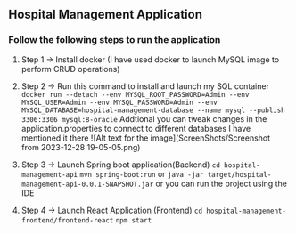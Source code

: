 ## Hospital Management Application

### Follow the following steps to run the application 

1. Step 1 -> Install docker (I have used docker to launch MySQL image to perform CRUD operations)
   
3. Step 2 -> Run this command to install and launch my SQL container
   `docker run --detach --env MYSQL_ROOT_PASSWORD=Admin --env MYSQL_USER=Admin --env MYSQL_PASSWORD=Admin --env MYSQL_DATABASE=hospital-management-database --name mysql --publish 3306:3306 mysql:8-oracle`
   Addtional you can tweak changes in the application.properties to connect to different databases I have mentioned it there
   ![Alt text for the image](ScreenShots/Screenshot from 2023-12-28 19-05-05.png)

   
5. Step 3 -> Launch Spring boot application(Backend)
   `cd hospital-management-api`
   `mvn spring-boot:run`
   or
   `java -jar target/hospital-management-api-0.0.1-SNAPSHOT.jar`
   or
   you can run the project using the IDE
6. Step 4 -> Launch React Application (Frontend)
   `cd hospital-management-frontend/frontend-react`
   `npm start`
